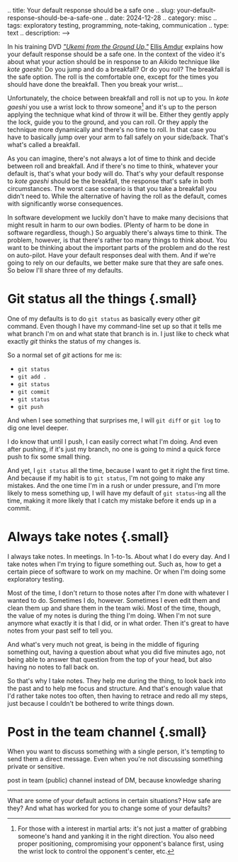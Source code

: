 .. title: Your default response should be a safe one
.. slug: your-default-response-should-be-a-safe-one
.. date: 2024-12-28
.. category: misc
.. tags: exploratory testing, programming, note-taking, communication
.. type: text
.. description: 
-->

In his training DVD [*"Ukemi from the Ground Up,"*](https://edgeworkbooks.com/dvd-ukemi-from-the-ground-up/) [Ellis Amdur](https://edgeworkbooks.com/about-ellis-amdur/) explains how your default response should be a safe one. In the context of the video it's about what your action should be in response to an Aikido technique like *kote gaeshi*: Do you jump and do a breakfall? Or do you roll? The breakfall is the safe option. The roll is the comfortable one, except for the times you should have done the breakfall. Then you break your wrist...

Unfortunately, the choice between breakfall and roll is not up to you. In *kote gaeshi* you use a wrist lock to throw someone[^1] and it's up to the person applying the technique what kind of throw it will be. Either they gently apply the lock, guide you to the ground, and you can roll. Or they apply the technique more dynamically and there's no time to roll. In that case you have to basically jump over your arm to fall safely on your side/back. That's what's called a breakfall.

[^1]: For those with a interest in martial arts: it's not just a matter of grabbing someone's hand and yanking it in the right direction. You also need proper positioning, compromising your opponent's balance first, using the wrist lock to control the opponent's center, etc.

As you can imagine, there's not always a lot of time to think and decide between roll and breakfall. And if there's no time to think, whatever your default is, that's what your body will do. That's why your default response to *kote gaeshi* should be the breakfall, the response that's safe in both circumstances. The worst case scenario is that you take a breakfall you didn't need to. While the alternative of having the roll as the default, comes with significantly worse consequences.

<!--  can this be two paragraphs? -->


<!-- TEASER_END -->


In software development we luckily don't have to make many decisions that might result in harm to our own bodies. (Plenty of harm to be done in software regardless, though.) So arguably there's always time to think. The problem, however, is that there's rather too many things to think about. You want to be thinking about the important parts of the problem and do the rest on auto-pilot. Have your default responses deal with them. And if we're going to rely on our defaults, we better make sure that they are safe ones. So below I'll share three of my defaults.




# Git status all the things {.small}
One of my defaults is to do `git status` as basically every other *git* command. Even though I have my command-line set up so that it tells me what branch I'm on and what state that branch is in. I just like to check what exactly *git* thinks the status of my changes is.

So a normal set of *git* actions for me is:

- `git status`
- `git add .`
- `git status`
- `git commit`
- `git status`
- `git push`

And when I see something that surprises me, I will `git diff` or `git log` to dig one level deeper.

I do know that until I push, I can easily correct what I'm doing. And even after pushing, if it's just my branch, no one is going to mind a quick force push to fix some small thing.

And yet, I `git status` all the time, because I want to get it right the first time. And because if my habit is to `git status`, I'm not going to make any mistakes. And the one time I'm in a rush or under pressure, and I'm more likely to mess something up, I will have my default of `git status`-ing all the time, making it more likely that I catch my mistake before it ends up in a commit.


# Always take notes {.small}
I always take notes. In meetings. In 1-to-1s. About what I do every day. And I take notes when I'm trying to figure something out. Such as, how to get a certain piece of software to work on my machine. Or when I'm doing some exploratory testing.

Most of the time, I don't return to those notes after I'm done with whatever I wanted to do. Sometimes I do, however. Sometimes I even edit them and clean them up and share them in the team wiki. Most of the time, though, the value of my notes is during the thing I'm doing. When I'm not sure anymore what exactly it is that I did, or in what order. Then it's great to have notes from your past self to tell you.

And what's very much not great, is being in the middle of figuring something out, having a question about what you did five minutes ago, not being able to answer that question from the top of your head, but also having no notes to fall back on.

So that's why I take notes. They help me during the thing, to look back into the past and to help me focus and structure. And that's enough value that I'd rather take notes too often, then having to retrace and redo all my steps, just because I couldn't be bothered to write things down.


# Post in the team channel {.small}

When you want to discuss something with a single person, it's tempting to send them a direct message. Even when you're not discussing something private or sensitive. 


 post in team (public) channel instead of DM, because knowledge sharing



---

What are some of your default actions in certain situations? How safe are they? And what has worked for you to change some of your defaults?

<!-- this piece is almost done. It needs a wrap, which might include this series of questions. And then a callback to the breakfall idea. Then, ship it. -->

